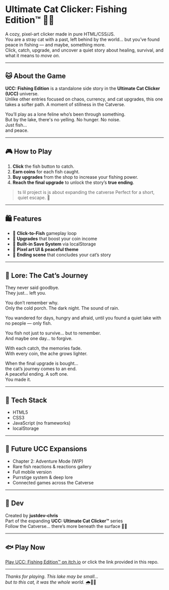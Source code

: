 # Ultimate Cat Clicker: Fishing Edition™ 🎣🐾

A cozy, pixel-art clicker made in pure HTML/CSS/JS.  
You are a stray cat with a past, left behind by the world… but you’ve found peace in fishing — and maybe, something more.  
Click, catch, upgrade, and uncover a quiet story about healing, survival, and what it means to *move on*.

---

## 🐱 About the Game

**UCC: Fishing Edition** is a standalone side story in the **Ultimate Cat Clicker (UCC)** universe.  
Unlike other entries focused on chaos, currency, and cat upgrades, this one takes a softer path. A moment of stillness in the Catverse.

You’ll play as a lone feline who’s been through something.  
But by the lake, there's no yelling. No hunger. No noise.  
Just fish…  
and peace.

---

## 🎮 How to Play

1. **Click** the fish button to catch.
2. **Earn coins** for each fish caught.
3. **Buy upgrades** from the shop to increase your fishing power.
4. **Reach the final upgrade** to unlock the story’s **true ending**.

> ts lil project is js about expanding the catverse 
> Perfect for a short, quiet escape. 🐾

---

## 🛍️ Features

- 🎣 **Click-to-Fish** gameplay loop
- 🛒 **Upgrades** that boost your coin income
- 🧠 **Built-in Save System** via localStorage
- 📖 **Pixel art UI & peaceful theme**
- 🌅 **Ending scene** that concludes your cat’s story

---

## 📖 Lore: The Cat’s Journey

They never said goodbye.  
They just… left you.

You don’t remember why.  
Only the cold porch. The dark night. The sound of rain.

You wandered for days, hungry and afraid, until you found a quiet lake with no people — only fish.

You fish not just to survive… but to remember.  
And maybe one day… to forgive.

With each catch, the memories fade.  
With every coin, the ache grows lighter.

When the final upgrade is bought…  
the cat’s journey comes to an end.  
A peaceful ending. A soft one.  
You made it.

---

## 🧰 Tech Stack

- HTML5  
- CSS3  
- JavaScript (no frameworks)  
- localStorage

---

## 🧶 Future UCC Expansions

- Chapter 2: Adventure Mode (WIP)  
- Rare fish reactions & reactions gallery  
- Full mobile version  
- Purrstige system & deep lore  
- Connected games across the Catverse

---

## 🐾 Dev

Created by **justdev-chris**  
Part of the expanding **UCC: Ultimate Cat Clicker™** series  
Follow the Catverse… there’s more beneath the surface 🐾🌊

---

## 🐟 Play Now

[Play UCC: Fishing Edition™ on itch.io](https://justdev-chris.itch.io/ucc-fishing-edition) 
or click the link provided in this repo.

---

*Thanks for playing. This lake may be small…  
but to this cat, it was the whole world.* 🌧️🌿🐾

